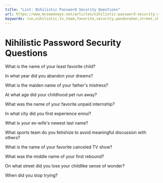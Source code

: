 ```yaml
---
title: "List: Nihilistic Password Security Questions"
url: https://www.mcsweeneys.net/articles/nihilistic-password-security-questions
keywords: run,nihilistic,tv,team,favorite,security,wonderwhen,street,showwhat,questions,list,password,unpaid,trying,sense
---
```

Nihilistic Password Security Questions
======================================

What is the name of your least favorite child?

In what year did you abandon your dreams?

What is the maiden name of your father's mistress?

At what age did your childhood pet run away?

What was the name of your favorite unpaid internship?

In what city did you first experience ennui?

What is your ex-wife's newest last name?

What sports team do you fetishize to avoid meaningful discussion with others?

What is the name of your favorite canceled TV show?

What was the middle name of your first rebound?

On what street did you lose your childlike sense of wonder?

When did you stop trying?
